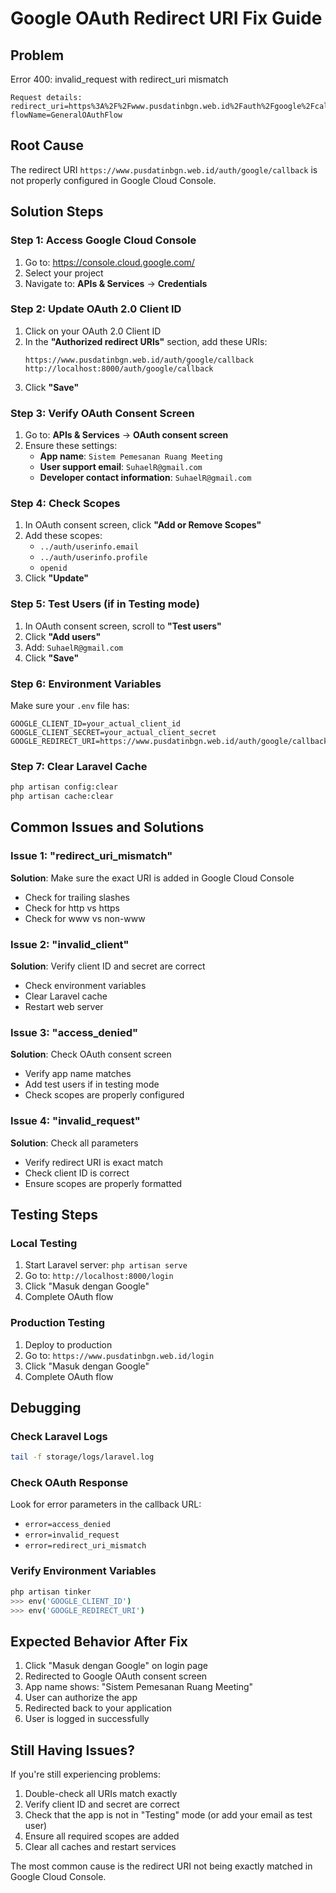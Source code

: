 # Google OAuth Redirect URI Fix Guide

## Problem
Error 400: invalid_request with redirect_uri mismatch
```
Request details: redirect_uri=https%3A%2F%2Fwww.pusdatinbgn.web.id%2Fauth%2Fgoogle%2Fcallback flowName=GeneralOAuthFlow
```

## Root Cause
The redirect URI `https://www.pusdatinbgn.web.id/auth/google/callback` is not properly configured in Google Cloud Console.

## Solution Steps

### Step 1: Access Google Cloud Console
1. Go to: https://console.cloud.google.com/
2. Select your project
3. Navigate to: **APIs & Services** → **Credentials**

### Step 2: Update OAuth 2.0 Client ID
1. Click on your OAuth 2.0 Client ID
2. In the **"Authorized redirect URIs"** section, add these URIs:
   ```
   https://www.pusdatinbgn.web.id/auth/google/callback
   http://localhost:8000/auth/google/callback
   ```
3. Click **"Save"**

### Step 3: Verify OAuth Consent Screen
1. Go to: **APIs & Services** → **OAuth consent screen**
2. Ensure these settings:
   - **App name**: `Sistem Pemesanan Ruang Meeting`
   - **User support email**: `SuhaelR@gmail.com`
   - **Developer contact information**: `SuhaelR@gmail.com`

### Step 4: Check Scopes
1. In OAuth consent screen, click **"Add or Remove Scopes"**
2. Add these scopes:
   - `../auth/userinfo.email`
   - `../auth/userinfo.profile`
   - `openid`
3. Click **"Update"**

### Step 5: Test Users (if in Testing mode)
1. In OAuth consent screen, scroll to **"Test users"**
2. Click **"Add users"**
3. Add: `SuhaelR@gmail.com`
4. Click **"Save"**

### Step 6: Environment Variables
Make sure your `.env` file has:
```env
GOOGLE_CLIENT_ID=your_actual_client_id
GOOGLE_CLIENT_SECRET=your_actual_client_secret
GOOGLE_REDIRECT_URI=https://www.pusdatinbgn.web.id/auth/google/callback
```

### Step 7: Clear Laravel Cache
```bash
php artisan config:clear
php artisan cache:clear
```

## Common Issues and Solutions

### Issue 1: "redirect_uri_mismatch"
**Solution**: Make sure the exact URI is added in Google Cloud Console
- Check for trailing slashes
- Check for http vs https
- Check for www vs non-www

### Issue 2: "invalid_client"
**Solution**: Verify client ID and secret are correct
- Check environment variables
- Clear Laravel cache
- Restart web server

### Issue 3: "access_denied"
**Solution**: Check OAuth consent screen
- Verify app name matches
- Add test users if in testing mode
- Check scopes are properly configured

### Issue 4: "invalid_request"
**Solution**: Check all parameters
- Verify redirect URI is exact match
- Check client ID is correct
- Ensure scopes are properly formatted

## Testing Steps

### Local Testing
1. Start Laravel server: `php artisan serve`
2. Go to: `http://localhost:8000/login`
3. Click "Masuk dengan Google"
4. Complete OAuth flow

### Production Testing
1. Deploy to production
2. Go to: `https://www.pusdatinbgn.web.id/login`
3. Click "Masuk dengan Google"
4. Complete OAuth flow

## Debugging

### Check Laravel Logs
```bash
tail -f storage/logs/laravel.log
```

### Check OAuth Response
Look for error parameters in the callback URL:
- `error=access_denied`
- `error=invalid_request`
- `error=redirect_uri_mismatch`

### Verify Environment Variables
```bash
php artisan tinker
>>> env('GOOGLE_CLIENT_ID')
>>> env('GOOGLE_REDIRECT_URI')
```

## Expected Behavior After Fix

1. Click "Masuk dengan Google" on login page
2. Redirected to Google OAuth consent screen
3. App name shows: "Sistem Pemesanan Ruang Meeting"
4. User can authorize the app
5. Redirected back to your application
6. User is logged in successfully

## Still Having Issues?

If you're still experiencing problems:
1. Double-check all URIs match exactly
2. Verify client ID and secret are correct
3. Check that the app is not in "Testing" mode (or add your email as test user)
4. Ensure all required scopes are added
5. Clear all caches and restart services

The most common cause is the redirect URI not being exactly matched in Google Cloud Console.
